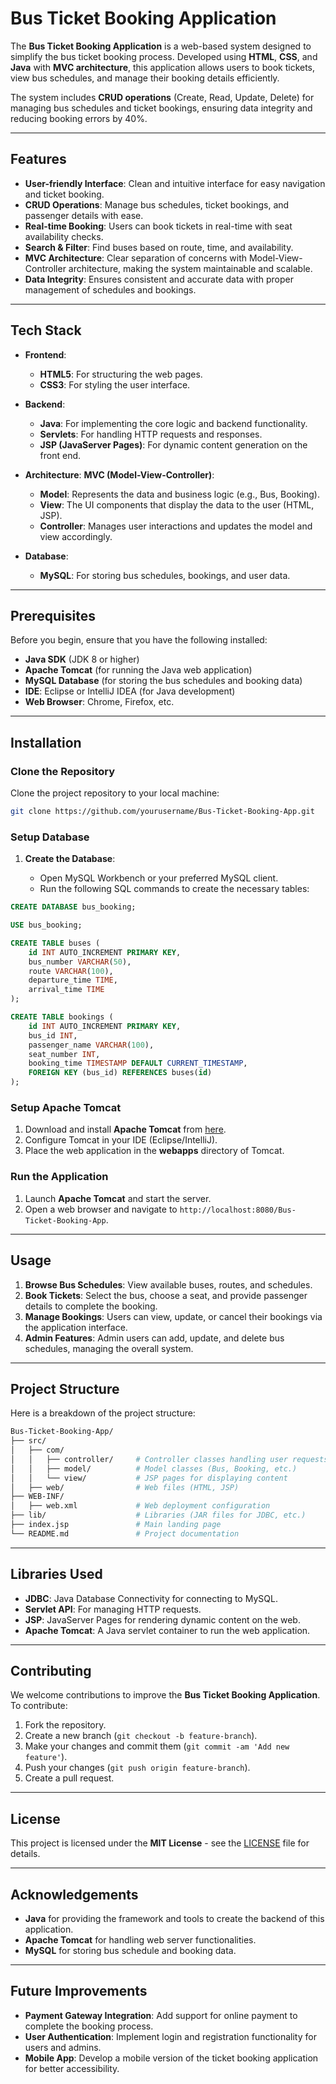 

# Bus Ticket Booking Application

The **Bus Ticket Booking Application** is a web-based system designed to simplify the bus ticket booking process. Developed using **HTML**, **CSS**, and **Java** with **MVC architecture**, this application allows users to book tickets, view bus schedules, and manage their booking details efficiently.

The system includes **CRUD operations** (Create, Read, Update, Delete) for managing bus schedules and ticket bookings, ensuring data integrity and reducing booking errors by 40%.

---

## Features

* **User-friendly Interface**: Clean and intuitive interface for easy navigation and ticket booking.
* **CRUD Operations**: Manage bus schedules, ticket bookings, and passenger details with ease.
* **Real-time Booking**: Users can book tickets in real-time with seat availability checks.
* **Search & Filter**: Find buses based on route, time, and availability.
* **MVC Architecture**: Clear separation of concerns with Model-View-Controller architecture, making the system maintainable and scalable.
* **Data Integrity**: Ensures consistent and accurate data with proper management of schedules and bookings.

---

## Tech Stack

* **Frontend**:

  * **HTML5**: For structuring the web pages.
  * **CSS3**: For styling the user interface.
* **Backend**:

  * **Java**: For implementing the core logic and backend functionality.
  * **Servlets**: For handling HTTP requests and responses.
  * **JSP (JavaServer Pages)**: For dynamic content generation on the front end.
* **Architecture**: **MVC (Model-View-Controller)**:

  * **Model**: Represents the data and business logic (e.g., Bus, Booking).
  * **View**: The UI components that display the data to the user (HTML, JSP).
  * **Controller**: Manages user interactions and updates the model and view accordingly.
* **Database**:

  * **MySQL**: For storing bus schedules, bookings, and user data.

---

## Prerequisites

Before you begin, ensure that you have the following installed:

* **Java SDK** (JDK 8 or higher)
* **Apache Tomcat** (for running the Java web application)
* **MySQL Database** (for storing the bus schedules and booking data)
* **IDE**: Eclipse or IntelliJ IDEA (for Java development)
* **Web Browser**: Chrome, Firefox, etc.

---

## Installation

### Clone the Repository

Clone the project repository to your local machine:

```bash
git clone https://github.com/yourusername/Bus-Ticket-Booking-App.git
```

### Setup Database

1. **Create the Database**:

   * Open MySQL Workbench or your preferred MySQL client.
   * Run the following SQL commands to create the necessary tables:

```sql
CREATE DATABASE bus_booking;

USE bus_booking;

CREATE TABLE buses (
    id INT AUTO_INCREMENT PRIMARY KEY,
    bus_number VARCHAR(50),
    route VARCHAR(100),
    departure_time TIME,
    arrival_time TIME
);

CREATE TABLE bookings (
    id INT AUTO_INCREMENT PRIMARY KEY,
    bus_id INT,
    passenger_name VARCHAR(100),
    seat_number INT,
    booking_time TIMESTAMP DEFAULT CURRENT_TIMESTAMP,
    FOREIGN KEY (bus_id) REFERENCES buses(id)
);
```

### Setup Apache Tomcat

1. Download and install **Apache Tomcat** from [here](https://tomcat.apache.org/).
2. Configure Tomcat in your IDE (Eclipse/IntelliJ).
3. Place the web application in the **webapps** directory of Tomcat.

### Run the Application

1. Launch **Apache Tomcat** and start the server.
2. Open a web browser and navigate to `http://localhost:8080/Bus-Ticket-Booking-App`.

---

## Usage

1. **Browse Bus Schedules**: View available buses, routes, and schedules.
2. **Book Tickets**: Select the bus, choose a seat, and provide passenger details to complete the booking.
3. **Manage Bookings**: Users can view, update, or cancel their bookings via the application interface.
4. **Admin Features**: Admin users can add, update, and delete bus schedules, managing the overall system.

---

## Project Structure

Here is a breakdown of the project structure:

```bash
Bus-Ticket-Booking-App/
├── src/
│   ├── com/
│   │   ├── controller/     # Controller classes handling user requests
│   │   ├── model/          # Model classes (Bus, Booking, etc.)
│   │   └── view/           # JSP pages for displaying content
│   ├── web/                # Web files (HTML, JSP)
├── WEB-INF/
│   ├── web.xml             # Web deployment configuration
├── lib/                    # Libraries (JAR files for JDBC, etc.)
├── index.jsp               # Main landing page
└── README.md               # Project documentation
```

---

## Libraries Used

* **JDBC**: Java Database Connectivity for connecting to MySQL.
* **Servlet API**: For managing HTTP requests.
* **JSP**: JavaServer Pages for rendering dynamic content on the web.
* **Apache Tomcat**: A Java servlet container to run the web application.

---


## Contributing

We welcome contributions to improve the **Bus Ticket Booking Application**. To contribute:

1. Fork the repository.
2. Create a new branch (`git checkout -b feature-branch`).
3. Make your changes and commit them (`git commit -am 'Add new feature'`).
4. Push your changes (`git push origin feature-branch`).
5. Create a pull request.

---

## License

This project is licensed under the **MIT License** - see the [LICENSE](LICENSE) file for details.

---

## Acknowledgements

* **Java** for providing the framework and tools to create the backend of this application.
* **Apache Tomcat** for handling web server functionalities.
* **MySQL** for storing bus schedule and booking data.

---


## Future Improvements

* **Payment Gateway Integration**: Add support for online payment to complete the booking process.
* **User Authentication**: Implement login and registration functionality for users and admins.
* **Mobile App**: Develop a mobile version of the ticket booking application for better accessibility.
